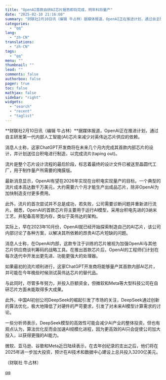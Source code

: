 ```yaml
---
title: "OpenAI首款自研AI芯片据悉即将完成，明年料将量产"
date: "2025-02-10 21:16:08"
summary: "财联社2月10日讯（编辑 牛占林）据媒体报道，OpenAI正在推进计划，通过自主研发第一代内部人工智..."
categories:
  - "qq"
lang:
  - "zh-CN"
translations:
  - "zh-CN"
tags:
  - "qq"
menu: ""
thumbnail: ""
lead: ""
comments: false
authorbox: false
pager: true
toc: false
mathjax: false
sidebar: "right"
widgets:
  - "search"
  - "recent"
  - "taglist"
---
```


**财联社2月10日讯（编辑 牛占林）**据媒体报道，OpenAI正在推进计划，通过自主研发第一代内部人工智能(AI)芯片来减少对英伟达芯片供应的依赖。

消息人士称，这家ChatGPT开发商将在未来几个月内完成其首款内部芯片的设计，并计划送往台积电进行制造，以完成流片(taping out)。

流片是整个芯片设计流程的最后阶段，标志着最终的设计文件已被送至晶圆代工厂，用于制作量产所需要的掩膜版。

最新消息显示，OpenAI有望在2026年实现在台积电实现量产的目标。一个典型的流片成本高达数千万美元，大约需要六个月才能生产出成品芯片，除非OpenAI为加快制造支付更多费用。

此外，流片的首次尝试并不总是成功，若失败，公司需要诊断问题并重新进行流片。据悉，OpenAI的首款芯片将主要用于运行AI模型，采用台积电先进的3纳米工艺，并配备高带宽内存，类似于英伟达的架构。

实际上，早在2023年10月份，OpenAI就已经开始探索制造自己的AI芯片，该公司内部讨论了各种方案，以解决其所依赖的昂贵AI芯片短缺的问题。

消息人士称，在OpenAI内部，这款专注于训练的芯片被视为加强OpenAI与其他芯片供应商谈判筹码的战略工具。在推出首款芯片后，OpenAI的工程师们计划在每次迭代中开发出更先进、功能更强大的处理器。

如果最初的流片顺利进行，这家ChatGPT开发商将能够量产其首款内部AI芯片，并可能在今年晚些时候测试英伟达芯片的替代品。

与此同时，尽管多年努力，并投入巨额资金，但微软和Meta等大型科技公司在自研芯片方面未能取得多大成果。

此外，中国AI初创公司DeepSeek的崛起引发了市场的关注，DeepSeek通过创新的算法优化，极大地降低了对硬件的严苛要求，引发了对未来AI模型计算需求的讨论。

一些分析师表示，DeepSeek模型的高效性可能会减少AI产业的整体投资，但也有观点认为，算法优化反而会加速AI规模化进程，因为更高效的AI只会促使公司加大投入，以获得更强的AI能力。

微软、亚马逊、谷歌和Meta近日陆续表示，在去年创纪录的支出之后，他们将在2025年进一步加大投资，预计在AI技术和数据中心建设上总共投入3200亿美元。

（财联社 牛占林）

[qq](https://new.qq.com/rain/a/20250210A08ES500)
